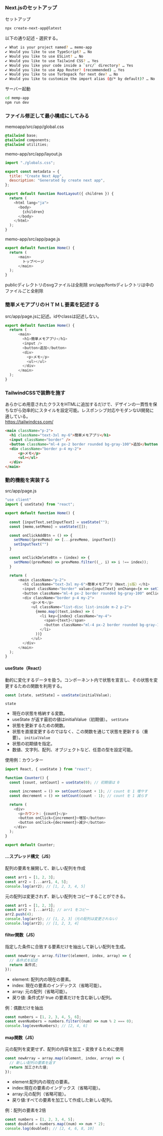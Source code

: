 ### Next.jsのセットアップ

セットアップ
```sh
npx create-next-app@latest
```

以下の通り記述・選択する。
```sh
✔ What is your project named? … memo-app
✔ Would you like to use TypeScript? … No
✔ Would you like to use ESLint? … No
✔ Would you like to use Tailwind CSS? … Yes
✔ Would you like your code inside a `src/` directory? … Yes
✔ Would you like to use App Router? (recommended) … Yes
✔ Would you like to use Turbopack for next dev? … No
✔ Would you like to customize the import alias (@/* by default)? … No
```

サーバー起動
```sh
cd memp-app
npm run dev
```

 
### ファイル修正して最小構成にしてみる

memoapp/src/app/global.css
```css
@tailwind base;
@tailwind components;
@tailwind utilities;
```

memo-app/src/app/layout.js
```js
import "./globals.css";

export const metadata = {
  title: "Create Next App",
  description: "Generated by create next app",
};

export default function RootLayout({ children }) {
  return (
    <html lang="ja">
      <body>
        {children}
      </body>
    </html>
  );
}
```

memo-app/src/app/page.js
```js
export default function Home() {
  return (
      <main>
        トップページ
      </main>
  );
}
```

publicディレクトリのsvgファイルは全削除
src/app/fontsディレクトリは中のファイルごと全削除

 
### 簡単メモアプリのＨＴＭＬ要素を記述する

src/app/page.jsに記述。idやclassは記述しない。
```js
export default function Home() {
  return (
      <main>
        <h1>簡単メモアプリ</h1>
        <input />
        <button>追加</button>
        <div>
          <p>メモ</p>
          <ul></ul>
        </div>
      </main>
  );
}
```

 
### TailwindCSSで装飾を施す
あらかじめ用意されたクラスをHTMLに追加するだけで、デザインの一貫性を保ちながら効率的にスタイルを設定可能。レスポンシブ対応やモダンなUI開発に適している。  
https://tailwindcss.com/
```html
<main className="p-2">
  <h1 className="text-3xl my-6">簡単メモアプリ</h1>
  <input className="border" />
  <button className="ml-4 px-2 border rounded bg-gray-100">追加</button>
  <div className="border p-4 my-2">
      <p>メモ</p>
      <ul></ul>
  </div>
</main>
```

 
### 動的機能を実装する
src/app/page.js
```js
"use client"
import { useState} from "react";

export default function Home() {
  
  const [inputText,setInputText] = useState("");
  const [memo,setMemo] = useState([]);

  const onClickAddBtn = () => {
    setMemo((prevMemo) => [...prevMemo, inputText])
    setInputText("")
  }

  const onClickDeleteBtn = (index) => {
    setMemo((prevMemo) => prevMemo.filter((_, i) => i !== index));
  }

  return (
      <main className="p-2">
        <h1 className="text-3xl my-6">簡単メモアプリ（Next.js版）</h1>
        <input className="border" value={inputText} onChange={e => setInputText(e.target.value)}/>
        <button className="ml-4 px-2 border rounded bg-gray-100" onClick={onClickAddBtn}>追加</button>
        <div className="border p-4 my-2">
            <p>メモ</p>
            <ul className="list-disc list-inside m-2 p-2">
              {memo.map((text,index) => (
                <li key={index} className="my-4">
                  <span>{text}</span>
                  <button className="ml-4 px-2 border rounded bg-gray-100" onClick={() => onClickDeleteBtn(index)}>削除</button>
                </li>
              ))}
            </ul>
        </div>
      </main>
  );
}
```
 
#### useState（React）
動的に変化するデータを扱う。コンポーネント内で状態を宣言し、その状態を変更するための関数を利用する。
```js
const [state, setState] = useState(initialValue);
```
`state`
- 現在の状態を格納する変数。
- useState が返す最初の値はinitialValue（初期値）。
`setState`
- 状態を更新するための関数。
- 状態を直接変更するのではなく、この関数を通じて状態を更新する（重要）。
`initialValue`
- 状態の初期値を指定。
- 数値、文字列、配列、オブジェクトなど、任意の型を設定可能。

使用例：カウンター
```js
import React, { useState } from "react";

function Counter() {
  const [count, setCount] = useState(0); // 初期値は 0

  const increment = () => setCount(count + 1); // count を 1 増やす
  const decrement = () => setCount(count - 1); // count を 1 減らす

  return (
    <div>
      <p>カウント: {count}</p>
      <button onClick={increment}>増加</button>
      <button onClick={decrement}>減少</button>
    </div>
  );
}

export default Counter;
```

#### ...スプレッド構文（JS）
配列の要素を展開して、新しい配列を作成
```js
const arr1 = [1, 2, 3];
const arr2 = [...arr1, 4, 5];
console.log(arr2); // [1, 2, 3, 4, 5]
```
元の配列は変更されず、新しい配列をコピーすることができる。
```js
const arr1 = [1, 2, 3];
const arr2 = [...arr1]; // arr1 をコピー
arr2.push(4);
console.log(arr1); // [1, 2, 3]（元の配列は変更されない）
console.log(arr2); // [1, 2, 3, 4]
```

#### filter関数（JS）
指定した条件に合致する要素だけを抽出して新しい配列を生成。
```js
const newArray = array.filter((element, index, array) => {
  // 条件式を記述
  return 条件式;
});
```
- element: 配列内の現在の要素。
- index: 現在の要素のインデックス（省略可能）。
- array: 元の配列（省略可能）。
- 戻り値: 条件式が true の要素だけを含む新しい配列。


例：偶数だけを抽出
```js
const numbers = [1, 2, 3, 4, 5, 6];
const evenNumbers = numbers.filter((num) => num % 2 === 0);
console.log(evenNumbers); // [2, 4, 6]
```

#### map関数（JS）
元の配列を変更せず、配列の内容を加工・変換するために使用
```js
const newArray = array.map((element, index, array) => {
  // 新しい配列の要素を返す
  return 加工された値;
});
```
- element:配列内の現在の要素。
- index:現在の要素のインデックス（省略可能）。
- array:元の配列（省略可能）。
- 戻り値:すべての要素を加工して作成した新しい配列。

例：配列の要素を2倍
```js
const numbers = [1, 2, 3, 4, 5];
const doubled = numbers.map((num) => num * 2);
console.log(doubled); // [2, 4, 6, 8, 10]
```